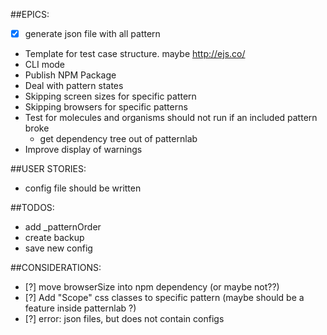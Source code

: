 ##EPICS:
* [x] generate json file with all pattern
* Template for test case structure. maybe http://ejs.co/
* CLI mode
* Publish NPM Package
* Deal with pattern states
* Skipping screen sizes for specific pattern
* Skipping browsers for specific patterns
* Test for molecules and organisms should not run if an included pattern broke
    * get dependency tree out of patternlab
* Improve display of warnings

##USER STORIES: 
* config file should be written

##TODOS:
* add _patternOrder
* create backup
* save new config



##CONSIDERATIONS:
* [?] move browserSize into npm dependency (or maybe not??)
* [?] Add "Scope" css classes to specific pattern (maybe should be a feature inside patternlab ?)
* [?] error: json files, but does not contain configs